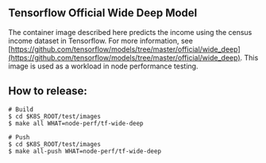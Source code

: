## Tensorflow Official Wide Deep Model

The container image described here predicts the income using the census income dataset in Tensorflow. For more
information, see
[https://github.com/tensorflow/models/tree/master/official/wide_deep](https://github.com/tensorflow/models/tree/master/official/wide_deep).
This image is used as a workload in node performance testing.

## How to release:
```
# Build
$ cd $K8S_ROOT/test/images
$ make all WHAT=node-perf/tf-wide-deep

# Push
$ cd $K8S_ROOT/test/images
$ make all-push WHAT=node-perf/tf-wide-deep
```
